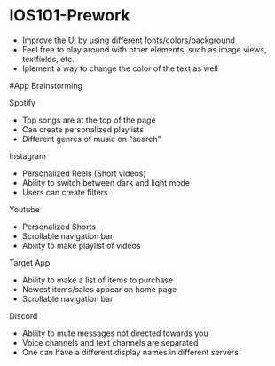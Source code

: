 # IOS101-Prework
- Improve the UI by using different fonts/colors/background
- Feel free to play around with other elements, such as image views, textfields, etc.
- Iplement a way to change the color of the text as well

#App Brainstorming

Spotify
- Top songs are at the top of the page
- Can create personalized playlists
- Different genres of music on "search"

Instagram
- Personalized Reels (Short videos)
- Ability to switch between dark and light mode
- Users can create filters

Youtube
- Personalized Shorts
- Scrollable navigation bar
- Ability to make playlist of videos

Target App
- Ability to make a list of items to purchase
- Newest items/sales appear on home page
- Scrollable navigation bar 

Discord
- Ability to mute messages not directed towards you
- Voice channels and text channels are separated
- One can have a different display names in different servers
